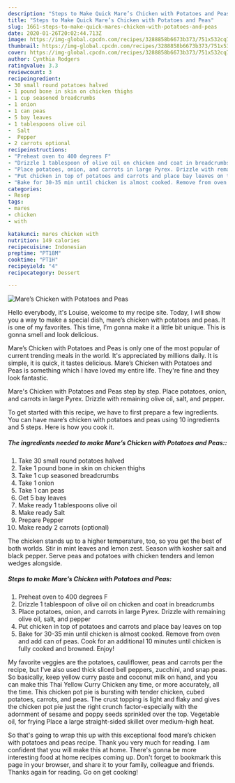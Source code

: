 ```yaml
---
description: "Steps to Make Quick Mare’s Chicken with Potatoes and Peas"
title: "Steps to Make Quick Mare’s Chicken with Potatoes and Peas"
slug: 1661-steps-to-make-quick-mares-chicken-with-potatoes-and-peas
date: 2020-01-26T20:02:44.713Z
image: https://img-global.cpcdn.com/recipes/3288858b6673b373/751x532cq70/mares-chicken-with-potatoes-and-peas-recipe-main-photo.jpg
thumbnail: https://img-global.cpcdn.com/recipes/3288858b6673b373/751x532cq70/mares-chicken-with-potatoes-and-peas-recipe-main-photo.jpg
cover: https://img-global.cpcdn.com/recipes/3288858b6673b373/751x532cq70/mares-chicken-with-potatoes-and-peas-recipe-main-photo.jpg
author: Cynthia Rodgers
ratingvalue: 3.3
reviewcount: 3
recipeingredient:
- 30 small round potatoes halved
- 1 pound bone in skin on chicken thighs
- 1 cup seasoned breadcrumbs
- 1 onion
- 1 can peas
- 5 bay leaves
- 1 tablespoons olive oil
-  Salt
-  Pepper
- 2 carrots optional
recipeinstructions:
- "Preheat oven to 400 degrees F"
- "Drizzle 1 tablespoon of olive oil on chicken and coat in breadcrumbs"
- "Place potatoes, onion, and carrots in large Pyrex. Drizzle with remaining olive oil, salt, and pepper"
- "Put chicken in top of potatoes and carrots and place bay leaves on top"
- "Bake for 30-35 min until chicken is almost cooked. Remove from oven and add can of peas. Cook for an additional 10 minutes until chicken is fully cooked and browned. Enjoy!"
categories:
- Resep
tags:
- mares
- chicken
- with

katakunci: mares chicken with
nutrition: 149 calories
recipecuisine: Indonesian
preptime: "PT18M"
cooktime: "PT1H"
recipeyield: "4"
recipecategory: Dessert

---
```



![Mare’s Chicken with Potatoes and Peas](https://img-global.cpcdn.com/recipes/3288858b6673b373/751x532cq70/mares-chicken-with-potatoes-and-peas-recipe-main-photo.jpg)

Hello everybody, it's Louise, welcome to my recipe site. Today, I will show you a way to make a special dish, mare’s chicken with potatoes and peas. It is one of my favorites. This time, I'm gonna make it a little bit unique. This is gonna smell and look delicious.

Mare’s Chicken with Potatoes and Peas is only one of the most popular of current trending meals in the world. It's appreciated by millions daily. It is simple, it is quick, it tastes delicious. Mare’s Chicken with Potatoes and Peas is something which I have loved my entire life. They're fine and they look fantastic.

Mare&#39;s Chicken with Potatoes and Peas step by step. Place potatoes, onion, and carrots in large Pyrex. Drizzle with remaining olive oil, salt, and pepper.


To get started with this recipe, we have to first prepare a few ingredients. You can have mare’s chicken with potatoes and peas using 10 ingredients and 5 steps. Here is how you cook it.

##### The ingredients needed to make Mare’s Chicken with Potatoes and Peas::

1. Take 30 small round potatoes halved
1. Take 1 pound bone in skin on chicken thighs
1. Take 1 cup seasoned breadcrumbs
1. Take 1 onion
1. Take 1 can peas
1. Get 5 bay leaves
1. Make ready 1 tablespoons olive oil
1. Make ready  Salt
1. Prepare  Pepper
1. Make ready 2 carrots (optional)


The chicken stands up to a higher temperature, too, so you get the best of both worlds. Stir in mint leaves and lemon zest. Season with kosher salt and black pepper. Serve peas and potatoes with chicken tenders and lemon wedges alongside. 

##### Steps to make Mare’s Chicken with Potatoes and Peas:

1. Preheat oven to 400 degrees F
1. Drizzle 1 tablespoon of olive oil on chicken and coat in breadcrumbs
1. Place potatoes, onion, and carrots in large Pyrex. Drizzle with remaining olive oil, salt, and pepper
1. Put chicken in top of potatoes and carrots and place bay leaves on top
1. Bake for 30-35 min until chicken is almost cooked. Remove from oven and add can of peas. Cook for an additional 10 minutes until chicken is fully cooked and browned. Enjoy!


My favorite veggies are the potatoes, cauliflower, peas and carrots per the recipe, but I&#39;ve also used thick sliced bell peppers, zucchini, and snap peas. So basically, keep yellow curry paste and coconut milk on hand, and you can make this Thai Yellow Curry Chicken any time, or more accurately, all the time. This chicken pot pie is bursting with tender chicken, cubed potatoes, carrots, and peas. The crust topping is light and flaky and gives the chicken pot pie just the right crunch factor-especially with the adornment of sesame and poppy seeds sprinkled over the top. Vegetable oil, for frying Place a large straight-sided skillet over medium-high heat. 

So that's going to wrap this up with this exceptional food mare’s chicken with potatoes and peas recipe. Thank you very much for reading. I am confident that you will make this at home. There's gonna be more interesting food at home recipes coming up. Don't forget to bookmark this page in your browser, and share it to your family, colleague and friends. Thanks again for reading. Go on get cooking!

